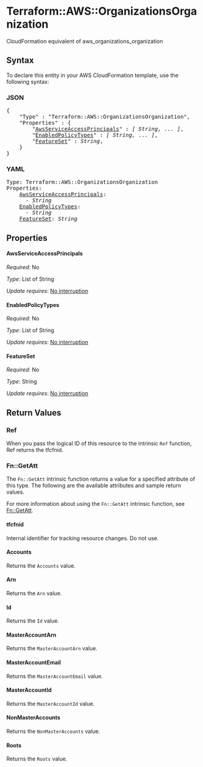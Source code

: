 # Terraform::AWS::OrganizationsOrganization

CloudFormation equivalent of aws_organizations_organization

## Syntax

To declare this entity in your AWS CloudFormation template, use the following syntax:

### JSON

<pre>
{
    "Type" : "Terraform::AWS::OrganizationsOrganization",
    "Properties" : {
        "<a href="#awsserviceaccessprincipals" title="AwsServiceAccessPrincipals">AwsServiceAccessPrincipals</a>" : <i>[ String, ... ]</i>,
        "<a href="#enabledpolicytypes" title="EnabledPolicyTypes">EnabledPolicyTypes</a>" : <i>[ String, ... ]</i>,
        "<a href="#featureset" title="FeatureSet">FeatureSet</a>" : <i>String</i>,
    }
}
</pre>

### YAML

<pre>
Type: Terraform::AWS::OrganizationsOrganization
Properties:
    <a href="#awsserviceaccessprincipals" title="AwsServiceAccessPrincipals">AwsServiceAccessPrincipals</a>: <i>
      - String</i>
    <a href="#enabledpolicytypes" title="EnabledPolicyTypes">EnabledPolicyTypes</a>: <i>
      - String</i>
    <a href="#featureset" title="FeatureSet">FeatureSet</a>: <i>String</i>
</pre>

## Properties

#### AwsServiceAccessPrincipals

_Required_: No

_Type_: List of String

_Update requires_: [No interruption](https://docs.aws.amazon.com/AWSCloudFormation/latest/UserGuide/using-cfn-updating-stacks-update-behaviors.html#update-no-interrupt)

#### EnabledPolicyTypes

_Required_: No

_Type_: List of String

_Update requires_: [No interruption](https://docs.aws.amazon.com/AWSCloudFormation/latest/UserGuide/using-cfn-updating-stacks-update-behaviors.html#update-no-interrupt)

#### FeatureSet

_Required_: No

_Type_: String

_Update requires_: [No interruption](https://docs.aws.amazon.com/AWSCloudFormation/latest/UserGuide/using-cfn-updating-stacks-update-behaviors.html#update-no-interrupt)

## Return Values

### Ref

When you pass the logical ID of this resource to the intrinsic `Ref` function, Ref returns the tfcfnid.

### Fn::GetAtt

The `Fn::GetAtt` intrinsic function returns a value for a specified attribute of this type. The following are the available attributes and sample return values.

For more information about using the `Fn::GetAtt` intrinsic function, see [Fn::GetAtt](https://docs.aws.amazon.com/AWSCloudFormation/latest/UserGuide/intrinsic-function-reference-getatt.html).

#### tfcfnid

Internal identifier for tracking resource changes. Do not use.

#### Accounts

Returns the <code>Accounts</code> value.

#### Arn

Returns the <code>Arn</code> value.

#### Id

Returns the <code>Id</code> value.

#### MasterAccountArn

Returns the <code>MasterAccountArn</code> value.

#### MasterAccountEmail

Returns the <code>MasterAccountEmail</code> value.

#### MasterAccountId

Returns the <code>MasterAccountId</code> value.

#### NonMasterAccounts

Returns the <code>NonMasterAccounts</code> value.

#### Roots

Returns the <code>Roots</code> value.

